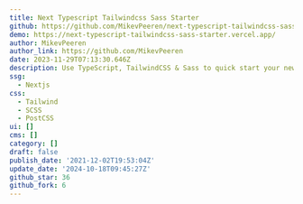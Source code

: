 ```yaml
---
title: Next Typescript Tailwindcss Sass Starter
github: https://github.com/MikevPeeren/next-typescript-tailwindcss-sass-starter
demo: https://next-typescript-tailwindcss-sass-starter.vercel.app/
author: MikevPeeren
author_link: https://github.com/MikevPeeren
date: 2023-11-29T07:13:30.646Z
description: Use TypeScript, TailwindCSS & Sass to quick start your new Next.js app!!
ssg:
  - Nextjs
css:
  - Tailwind
  - SCSS
  - PostCSS
ui: []
cms: []
category: []
draft: false
publish_date: '2021-12-02T19:53:04Z'
update_date: '2024-10-18T09:45:27Z'
github_star: 36
github_fork: 6
---
```


